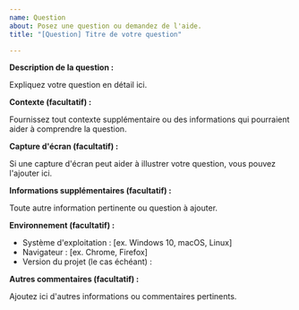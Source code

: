 ```yaml
---
name: Question
about: Posez une question ou demandez de l'aide.
title: "[Question] Titre de votre question"

---
```


**Description de la question :**

Expliquez votre question en détail ici.

**Contexte (facultatif) :**

Fournissez tout contexte supplémentaire ou des informations qui pourraient aider à comprendre la question.

**Capture d'écran (facultatif) :**

Si une capture d'écran peut aider à illustrer votre question, vous pouvez l'ajouter ici.

**Informations supplémentaires (facultatif) :**

Toute autre information pertinente ou question à ajouter.

**Environnement (facultatif) :**

- Système d'exploitation : [ex. Windows 10, macOS, Linux]
- Navigateur : [ex. Chrome, Firefox]
- Version du projet (le cas échéant) :

**Autres commentaires (facultatif) :**

Ajoutez ici d'autres informations ou commentaires pertinents.
